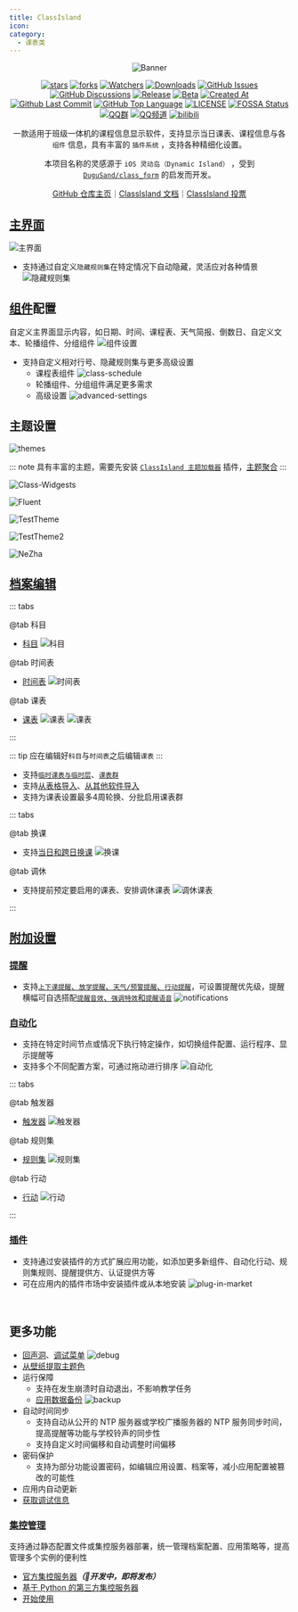 ```yaml
---
title: ClassIsland
icon: 
category:
  - 课表类
---
```


<div align="center">

![Banner](https://github.com/user-attachments/assets/a815dd7d-8343-4da5-aee4-3f754aa297e4)

[![stars](https://img.shields.io/github/stars/ClassIsland/ClassIsland?label=Stars)](https://github.com/ClassIsland/ClassIsland) [![forks](https://img.shields.io/github/forks/ClassIsland/ClassIsland?label=Forks)](https://github.com/ClassIsland/ClassIsland) [![Watchers](https://img.shields.io/github/watchers/ClassIsland/ClassIsland?style=social)](https://github.com/ClassIsland/ClassIsland/watchers) [![Downloads](https://img.shields.io/github/downloads/ClassIsland/ClassIsland/total?style=social&label=Downloads&logo=github)](https://github.com/ClassIsland/ClassIsland/releases/latest) [![GitHub Issues](https://img.shields.io/github/issues-search/ClassIsland/ClassIsland?query=is%3Aopen&style=flat&logo=github&label=Issues&color=%233fb950)](https://github.com/ClassIsland/ClassIsland/issues) [![GitHub Discussions](https://img.shields.io/github/discussions/ClassIsland/ClassIsland?style=flat&logo=Github&label=Discussions)](https://github.com/ClassIsland/ClassIsland/discussions) [![Release](https://img.shields.io/github/v/release/ClassIsland/ClassIsland?style=flat&color=%233fb950&label=正式版)](https://github.com/ClassIsland/ClassIsland/releases/latest) [![Beta](https://img.shields.io/github/v/release/ClassIsland/ClassIsland?include_prereleases&style=flat&color=orange&label=测试版)](https://github.com/ClassIsland/ClassIsland/releases) [![Created At](https://img.shields.io/github/created-at/ClassIsland/ClassIsland)](https://github.com/ClassIsland/ClassIsland) [![Github Last Commit](https://img.shields.io/github/last-commit/ClassIsland/ClassIsland)](https://github.com/ClassIsland/ClassIsland/commits/master) [![GitHub Top Language](https://img.shields.io/github/languages/top/ClassIsland/ClassIsland)](https://github.com/ClassIsland/ClassIsland) [![LICENSE](https://img.shields.io/badge/License-GPL--3.0-red.svg "LICENSE")](https://github.com/ClassIsland/ClassIsland/blob/master/LICENSE.txt) [![FOSSA Status](https://app.fossa.com/api/projects/git%2Bgithub.com%2FHelloWRC%2FClassIsland.svg?type=shield)](https://app.fossa.com/projects/git%2Bgithub.com%2FHelloWRC%2FClassIsland?ref=badge_shield&style=flat) [![QQ群](https://img.shields.io/badge/-QQ%E7%BE%A4%EF%BD%9C958840932-blue?style=flat&logo=QQ)](https://qm.qq.com/q/4NsDQKiAuQ) [![QQ频道](https://img.shields.io/badge/-QQ%E9%A2%91%E9%81%93%EF%BD%9Cclassisland-blue?style=flat&logo=QQ)](https://pd.qq.com/s/7a41knciu) [![bilibili](https://img.shields.io/badge/-UP%E4%B8%BB%EF%BD%9CHelloWRC__dev-%23FB7299?style=flat&logo=bilibili)](https://space.bilibili.com/355897687)

一款适用于班级一体机的课程信息显示软件，支持显示当日课表、课程信息与各 `组件` 信息，具有丰富的 `插件系统` ，支持各种精细化设置。

本项目名称的灵感源于 `iOS 灵动岛（Dynamic Island）` ，受到 [`DuguSand/class_form`](https://github.com/DuguSand/class_form) 的启发而开发。

[GitHub 仓库主页](https://github.com/ClassIsland/ClassIsland)｜[ClassIsland 文档](https://docs.classisland.tech)｜[ClassIsland 投票](https://github.com/ClassIsland/voting/discussions)

<SiteInfo
  name="ClassIsland 官网"
  desc="一款大屏课表显示工具"
  url="https://classisland.tech/"
  logo="https://gh.llkk.cc/https://raw.githubusercontent.com/ClassIsland/ClassIsland/master/ClassIsland/Assets/AppLogo_AppLogo.svg"
  repo="https://github.com/ClassIsland/ClassIsland"
  preview="https://classisland.tech/assets/Banner-Web-24-yoxS6EsL.png"
/>

</div>

<BiliBili bvid="BV12fFoefEGn" />

<BiliBili bvid="BV1AqFYeoEZ6" />

## [主界面](https://docs.classisland.tech/app/basic.html#%E4%B8%BB%E7%95%8C%E9%9D%A2)

![主界面](https://classisland.tech/assets/comps-BImMTOwP.png)

- 支持通过自定义`隐藏规则集`在特定情况下自动隐藏，灵活应对各种情景
  ![隐藏规则集](https://classisland.tech/assets/ruleset-DvDC3p49.png)

## [组件](https://docs.classisland.tech/app/basic.html#%E7%BB%84%E4%BB%B6)配置

自定义主界面显示内容，如日期、时间、课程表、天气简报、倒数日、自定义文本、轮播组件、分组组件
![组件设置](https://classisland.tech/assets/comp-settings-CnSSI3ny.png)

- 支持自定义相对行号、隐藏规则集与更多高级设置
  - 课程表组件
    ![class-schedule](images/class-schedule.png)
  - 轮播组件、分组组件满足更多需求
  - 高级设置
    ![advanced-settings](images/advanced-settings.png)

## 主题设置
![themes](images/themes.png)

::: note
具有丰富的主题，需要先安装 [`ClassIsland 主题加载器`](https://github.com/ClassIsland/ClassIsland.ThemeLoader) 插件，[主题聚合](https://www.123912.com/s/0l7bVv-qHdAh)
:::
    
![Class-Widgests](images/classwidgets.png)
    
![Fluent](images/fluent.png)
    
![TestTheme](images/testtheme.png)
    
![TestTheme2](images/testtheme2.png)
    
![NeZha](images/nezha.png)

## [档案编辑](https://docs.classisland.tech/app/profile/)

::: tabs

@tab 科目

- [科目](https://docs.classisland.tech/app/profile/subject.html)
  ![科目](https://classisland.tech/assets/4-UASBuuFy.png)

@tab 时间表

- [时间表](https://docs.classisland.tech/app/profile/time-layout.html)
  ![时间表](https://classisland.tech/assets/3-B78pDh2c.png)

@tab 课表

- [课表](https://docs.classisland.tech/app/profile/classplan.html)
  ![课表](https://classisland.tech/assets/1-UIMlY11K.png)
  ![课表](https://classisland.tech/assets/2-D-hk6KM_.png)

:::

::: tip
应在编辑好`科目`与`时间表`之后编辑`课表`
:::

- 支持[`临时课表与临时层`](https://docs.classisland.tech/app/profile/classplan.html#%E4%B8%B4%E6%97%B6%E8%AF%BE%E8%A1%A8%E4%B8%8E%E4%B8%B4%E6%97%B6%E5%B1%82)、[`课表群`](https://docs.classisland.tech/app/profile/classplan.html#%E8%AF%BE%E8%A1%A8%E7%BE%A4)
- 支持[从表格导入](https://docs.classisland.tech/app/profile/#%E4%BB%8E%E8%A1%A8%E6%A0%BC%E5%AF%BC%E5%85%A5)、[从其他软件导入](https://docs.classisland.tech/app/migrate/)
- 支持为课表设置最多4周轮换、分批启用课表群

::: tabs

@tab 换课

- 支持[当日和跨日换课](https://docs.classisland.tech/app/profile/classplan.html#%E6%8D%A2%E8%AF%BE)
  ![换课](https://classisland.tech/assets/5-Cf_Rqjz-.png)

@tab 调休

- 支持提前预定要启用的课表、安排调休课表
  ![调休课表](https://classisland.tech/assets/6-CIhgwWiW.png)

:::

## [附加设置](https://docs.classisland.tech/app/profile/attached-settings.html)

### [提醒](https://docs.classisland.tech/app/notifications.html)
- 支持[`上下课提醒`、`放学提醒`、`天气/预警提醒`、`行动提醒`](https://docs.classisland.tech/app/notifications.html#%E6%8F%90%E9%86%92%E8%AE%BE%E7%BD%AE)，可设置提醒优先级，提醒横幅可自选搭配[`提醒音效`、`强调特效`和`提醒语音`](https://docs.classisland.tech/app/notifications.html#%E5%BC%BA%E8%B0%83%E6%8F%90%E9%86%92)
![notifications](images/notifications.png)

### [自动化](https://docs.classisland.tech/app/automation.html)
- 支持在特定时间节点或情况下执行特定操作，如切换组件配置、运行程序、显示提醒等
- 支持多个不同配置方案，可通过拖动进行排序
  ![自动化](https://classisland.tech/assets/automatic1-itAmfZ_k.png)

::: tabs

@tab 触发器

- [触发器](https://docs.classisland.tech/app/automation.html#%E8%A7%A6%E5%8F%91%E5%99%A8)
  ![触发器](https://docs.classisland.tech/assets/%E8%A7%A6%E5%8F%91%E5%99%A8-BFm_yeqw.png)

@tab 规则集

- [规则集](https://docs.classisland.tech/app/automation.html#%E8%87%AA%E5%8A%A8%E5%8C%96-1)
  ![规则集](https://docs.classisland.tech/assets/%E8%A7%84%E5%88%99%E9%9B%86%E7%A4%BA%E4%BE%8B-CsFLEBwL.png)

@tab 行动

- [行动](https://docs.classisland.tech/app/automation.html#%E8%A7%A6%E5%8F%91%E5%99%A8)
  ![行动](https://docs.classisland.tech/assets/%E8%A1%8C%E5%8A%A8%E7%A4%BA%E4%BE%8B-C2elwscy.png)

:::
    
### [插件](https://github.com/ClassIsland/PluginIndex)
- 支持通过安装插件的方式扩展应用功能，如添加更多新组件、自动化行动、规则集规则、提醒提供方、认证提供方等
- 可在应用内的插件市场中安装插件或从本地安装
![plug-in-market](images/plug-in-market.png)
  
<VPCard
  style="padding-left: 4rem;"
  logo="https://gh.llkk.cc/https://raw.githubusercontent.com/LiPolymer/ExtraIsland/master/ExtraIsland/icon.png"
  title="ExtraIsland"
  desc="为 ClassIsland 提供多种扩展功能！"
  link="https://github.com/LiPolymer/ExtraIsland"
/>
<VPCard
  style="padding-left: 4rem;"
  logo="https://gh.llkk.cc/https://raw.githubusercontent.com/ClassIsland/ClassIsland.ThemeLoader/master/ClassIsland.ThemeLoader/icon.png"
  title="ClassIsland 主题加载器"
  desc="为 ClassIsland 加载自定义主题，个性化您的界面。"
  link="https://github.com/ClassIsland/ClassIsland.ThemeLoader"
/>
<VPCard
  style="padding-left: 4rem;"
  logo="https://gh.llkk.cc/https://raw.githubusercontent.com/denglihong2007/EarthquakeWarningForClassIsLand/master/EarthquakeWarning/icon.png"
  title="地震预警"
  desc="防范于未然，为您争取宝贵避险时间。"
  link="https://github.com/denglihong2007/EarthquakeWarningForClassIsLand"
/>
<VPCard
  style="padding-left: 4rem;"
  logo=""
  title="UIAccess 提权"
  desc="为 ClassIsland 提升 UIAccess 令牌，使 ClassIsland 可以置顶到全屏 UWP 应用和系统界面上。"
  link="https://github.com/HelloWRC/GrantUiAccess"
/>

## 更多功能
- [回声洞](https://docs.qq.com/sheet/DS3pQdk5IRmZnbmhu)、[调试菜单](https://docs.classisland.tech/app/advanced.html#%E8%B0%83%E8%AF%95%E8%8F%9C%E5%8D%95)
![debug](images/debug.png)
- [从壁纸提取主题色](https://docs.classisland.tech/app/advanced.html#%E4%BB%8E%E5%A3%81%E7%BA%B8%E6%8F%90%E5%8F%96%E4%B8%BB%E9%A2%98%E8%89%B2)
- 运行保障
  - 支持在发生崩溃时自动退出，不影响教学任务
  - [应用数据备份](https://docs.classisland.tech/app/backup.html)
    ![backup](images/backup.png)
- 自动时间同步
  - 支持自动从公开的 NTP 服务器或学校广播服务器的 NTP 服务同步时间，提高提醒等功能与学校铃声的同步性
  - 支持自定义时间偏移和自动调整时间偏移
- 密码保护
  - 支持为部分功能设置密码，如编辑应用设置、档案等，减小应用配置被篡改的可能性
- 应用内自动更新
- [获取调试信息](https://docs.classisland.tech/app/faq/reporting-issue.html)

### [集控管理](https://docs.classisland.tech/management/)

支持通过静态配置文件或集控服务器部署，统一管理档案配置、应用策略等，提高管理多个实例的便利性

- [官方集控服务器](https://github.com/ClassIsland/ManagementServer)***（🚧开发中，即将发布）***
- [基于 Python 的第三方集控服务器](https://github.com/kaokao221/ClassIslandManagementServer.py)
- [开始使用](https://docs.classisland.tech/management/#%E5%BC%80%E5%A7%8B%E4%BD%BF%E7%94%A8)
